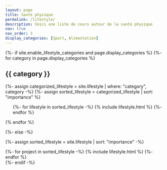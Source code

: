 ```yaml
---
layout: page
title: Santé physique
permalink: /lifestyle/
description: Voici une liste de cours autour de la santé physique
nav: true
nav_order: 3
display_categories: [Sport, Alimentation]
---
```


<!-- pages/lifestyle.md -->
<div class="technical">
{%- if site.enable_lifestyle_categories and page.display_categories %}
  <!-- Display categorized lifestyle -->
  {%- for category in page.display_categories %}
  <h2 class="category">{{ category }}</h2>
  {%- assign categorized_lifestyle = site.lifestyle | where: "category", category -%}
  {%- assign sorted_lifestyle = categorized_lifestyle | sort: "importance" %}
  <!-- Generate cards for each project -->
  <div class="technical">
    <ul class="ul-lifestyle">
      {%- for lifestyle in sorted_lifestyle -%}
        {% include lifestyle.html %}
      {%- endfor %}
    </ul>
  </div>
  {% endfor %}

{%- else -%}
<!-- Display lifestyle without categories -->
  {%- assign sorted_lifestyle = site.lifestyle | sort: "importance" -%}
  <!-- Generate cards for each project -->
  <div class="grid">
    {%- for project in sorted_lifestyle -%}
      {% include lifestyle.html %}
    {%- endfor %}
  </div>
{%- endif -%}
</div>
